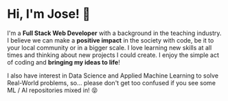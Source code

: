 # Hi, I'm Jose! 👋

I'm a **Full Stack Web Developer** with a background in the teaching industry. I believe we can make a **positive impact** in the society with code, be it to your local community or in a bigger scale.
I love learning new skills at all times and thinking about new projects I could create. I enjoy the simple act of coding and **bringing my ideas to life**! 

I also have interest in Data Science and Applied Machine Learning to solve Real-World problems, so... please don't get too confused if you see some ML / AI repositories mixed in! 😝
